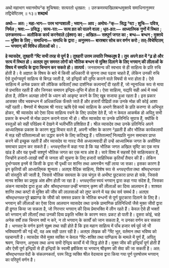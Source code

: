  

अथो महाभाग भवानमोघ²क् शुचिश्रवा: सत्यरतो धृतव्रत: । उरुक्रमस्याखिलबन्धमुक्तये समाधिनानुस्मर तद्विचेष्टितम् ॥ १३॥ **शब्दार्थ** 

**अथो—** **अत:** **; महा-भाग—** **परम भाग्यशाली** **; भवान्—** **आप** **; अमोघ-²क्—** **सिद्ध ²ष्टा** **; शुचि—** **पवित्र, निर्मल** **; श्रवा:—** **प्रसिद्ध** **; सत्य-रत:—** **सत्य व्रत को पालने वाला** **; धृत-व्रत:—** **आध्यात्मिक गुणों में स्थित** **; उरुक्रमस्य—** **अलौकिक कार्य** **करनेवाले (ईश्वर) का** **; अखिल—** **सश्पूर्ण जगत का** **; बन्ध—** **बन्धन** **; मुक्तये—** **मुक्ति के लिए** **; समाधिना—** **समाधि के** **द्वारा** **; अनुस्मर—** **बारश्बार सोच कर वर्णन करो** **; तत्-विचेष्टितम्—** **भगवान् की विविध लीलाओं को।** **.** 

**हे व्यासदेव, तुश्हारी ²ष्टि सभी तरह से पूर्ण है। तुश्हारी उत्तम लयाति निष्कलुष है। तुम** **अपने व्रत में ²ढ़ हो और सत्य में स्थित हो। अतएव तुम समस्त लोगों को भौतिक बन्धन से** **मुक्ति दिलाने के लिए भगवान् की लीलाओं के विषय में समाधि के द्वारा चिन्तन कर सकते** **हो।** **तात्पर्य** : जनसामान्य की स्वभाव से ही साहित्य के प्रति रुचि होती है। वे अज्ञात के विषय के बारे में किसी अधिकारी से सुनना तथा पढऩा चाहते हैं, लेकिन उनकी रुचि ऐसे दुर्भाग्यपूर्ण साहित्य से बिगड़ जाती है, जो इन्द्रियों की तृप्ति कराने वाले विषयों से भरा होता है। ऐसे साहित्य में अनेक प्रकार की लौकिक कविताएँ तथा दार्शनिक कल्पनाएँ दी रहती हैं, जो न्यूनाधिक रूप से माया से प्रभावित रहती हैं और जिनका समापन इन्द्रिय-तृप्ति में होता है। ऐसा साहित्य, यद्यपि सही अर्थ में व्यर्थ होता है, लेकिन अल्पज्ञ लोगों के ध्यान को आकृष्ट करने के लिए खूब सजाया हुआ रहता है। इस प्रकार आसक्त जीव भवबन्धन में अधिकाधिक फँसते जाते हैं और हजारों पीढिय़ों तक उनके मोक्ष की कोई आशा नहीं रहती। वैष्णवों में श्रेष्ठतम श्री नारद ऋषि ऐसे व्यर्थ साहित्य के अभागे शिकारों के प्रति करुणा से अभिभूत होकर, श्री व्यासदेव को ऐसा दिव्य साहित्य रचने के लिए उपदेश देते हैं, जो न केवल आकर्षक हो अपितु सभी प्रकार के बन्धनों से मोक्ष प्रदान कराने वाला भी हो। श्रील व्यासदेव या उनके प्रतिनिधि सुपात्र हैं, क्योंकि वे वस्तुओं को सही परिप्रेक्ष्य में देखने में भलीभाँति प्रशिक्षित हैं। श्रील व्यासदेव तथा उनके प्रतिनिधि अपने आध्याति्मक प्रकाश के कारण शुद्ध विचार वाले हैं, अपनी भक्ति के कारण ²ढ़व्रती हैं और भौतिक कार्यकलापों में सड़ रही पतितात्माओं का उद्धार करने के लिए कटिबद्ध हैं। पतितात्माएँ नित्यप्रति नूतन समाचार प्राप्त करने की इच्छुक रहती हैं और व्यासदेव या नारद जैसे अध्यात्मवादी ही उन्हें आध्यात्मिक जगत के असीमित समाचार प्रदान कर सकते हैं। *भगवद्गीता* में कहा गया है कि यह भौतिक जगत अखिल सृष्टि का एक मात्र खंड है और यह पृथ्वी सश्पूर्ण भौतिक जगत का एक मात्र अंश है। सारे विश्व में सहस्रों ऐसे साहित्यकार हैं, जिन्होंने हजारों-लाखों वर्षों से जनता की सूचना के लिए हजारों साहित्यिक कृतियाँ तैयार की हैं। लेकिन दुर्भाग्यवश इनमें से किसी के द्वारा भी पृथ्वी पर शान्ति तथा अमनचैन नहीं लाया जा सका। इसका कारण है इन कृतियों की आध्याति्मक शून्यता। अतएव वैदिक साहित्य, विशेष रूप से *भगवद्गीता* तथा *श्रीमद्भागवत* की संस्तुति की जाती है, जिससे भौतिक सवयता के उस चंगुल से अभीष्ट छुटकारा प्राप्त हो सके, जिससे मानव शक्ति का प्रमुख अंश क्षीण होती जा रहा है। *भगवद्गीता* स्वयं भगवान् द्वारा कहा गया संदेश है, जिसका अंकन व्यासदेव द्वारा हुआ और *श्रीमद्भागवत* उन्हीं भगवान् कृष्ण की लीलाओं का दिव्य आलयान है। शाश्वत शान्ति तथा कष्टों से मुक्ति की जीव की लालसाओं को तुष्ट करने में यह ग्रंथ सर्व समर्थ है। अतएव *श्रीमद्भागवत* पूरे ब्रह्माण्ड के जीवों को समस्त प्रकार के भौतिक बन्धनों से पूर्ण छुटकारा दिलाने के लिए है। भगवान् की लीलाओं का ऐसा दिव्य आलयान व्यासदेव तथा उनके प्रामाणिक प्रतिनिधियों जैसे मुक्त जीवों द्वारा ही वॢणत किया जा सकता है, जो निरन्तर भगवान् की दिव्य प्रेमाभक्ति में लीन रहते हैं। केवल ऐसे ही भक्तों को भगवान् की लीलाएँ तथा उनकी दिव्य प्रकृति भक्ति के कारण स्वत: प्रकट हो पाती है। दूसरा कोई, चाहे अनेक वर्षों तक चिन्तन क्यों न करे, न तो भगवान् के कार्यों को जान सकता है, न उनका वर्णन कर सकता है। *भागवत्* के वर्णन इतने सूक्ष्म तथा सही होते हैं कि इस महान साहित्य में पाँच हजार वर्ष पूर्व जो भी भविष्यवाणी की गई थी, वह अब सही उतर रही है। अतएव लेखक की ²ष्टि भूत, वर्तमान तथा भविष्य को पहचानती है। व्यासदेव जैसे मुक्त व्यक्ति न केवल ²ष्टि-शक्ति तथा पाण्डित्य के मामले में पूर्ण हैं, अपितु श्रवण, चिन्तन, अनुभव तथा अन्य सभी ऐन्द्रिय कार्यों में भी सिद्ध होते हैं। मुक्त जीव की इन्द्रियाँ पूर्ण होती हैं और ऐसी पूर्ण इन्द्रियों से ही इन्द्रियों के स्वामी हृषीकेश या भगवान् श्रीकृष्ण की सेवा की जा सकती है। अत: *श्रीमद्भागवत* वेदों के संकलनकर्ता, परम सिद्ध व्यक्ति श्रील वेदव्यास द्वारा किया गया पूर्ण पुरुषोत्तम भगवान् का परिपूर्ण वर्णन है। 